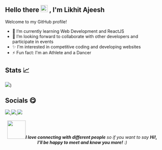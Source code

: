 ## Hello there <img src="https://raw.githubusercontent.com/micepram/micepram/master/Hi.gif" width="23px"> , I'm Likhit Ajeesh

Welcome to my GitHub profile!

- 🌱 I’m currently learning Web Development and ReactJS
- 👯 I’m looking forward to collaborate with other developers and participate in events
- ✨ I'm interested in competitive coding and developing websites
- ⚡ Fun fact: I'm an Athlete and a Dancer

## Stats 📈

<img src="https://github-readme-stats.vercel.app/api?username=Likkiii&&show_icons=true&title_color=ffffff&icon_color=bb2acf&text_color=daf7dc&bg_color=30,3b006b,aa73ff">)

## Socials 😋

<a href = "https://likkiii.github.io/">
  <img src = "https://img.shields.io/badge/-Website-brightgreen?style=for-the-badge&logo=appveyor&logoColor=white&color=00b82b&logo=data:null"/>
</a>

<a href = "https://www.linkedin.com/in/likhit-ajeesh-179a17205/">
  <img src = "https://img.shields.io/badge/LinkedIn-0077B5?style=for-the-badge&logo=linkedin&logoColor=white"/>
</a>

<a href = "https://www.instagram.com/_.lyk._/?hl=en">
  <img src = "https://img.shields.io/badge/Instagram-e30b34?style=for-the-badge&logo=instagram&logoColor=white"/>
</a>

<div align = "center">
<br>
<img src="https://media.giphy.com/media/LnQjpWaON8nhr21vNW/giphy.gif" width="60" /><em><b>I love connecting with different people</b> so if you want to say <b>Hi!, I'll be happy to meet and know you more!</b> :)</em>
</div>



